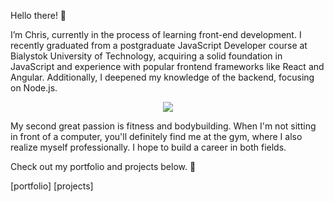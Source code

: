  Hello there! 👋 
 
 I’m Chris, currently in the process of learning front-end development. I recently graduated from a postgraduate JavaScript Developer course at Bialystok University of Technology, acquiring a solid foundation in JavaScript and experience with popular frontend frameworks like React and Angular. Additionally, I deepened my knowledge of the backend, focusing on Node.js.

<p align="center">
  <a href="https://skillicons.dev">
    <img src="https://skillicons.dev/icons?i=html,css,js,react,angular,nodejs,figma" />
  </a>
</p>

  My second great passion is fitness and bodybuilding. When I'm not sitting in front of a computer, you'll definitely find me at the gym, where I also realize myself professionally. I hope to build a career in both fields.

  Check out my portfolio and projects below. 👀

[portfolio]
[projects]
<!---
klukas18/klukas18 is a ✨ special ✨ repository because its `README.md` (this file) appears on your GitHub profile.
You can click the Preview link to take a look at your changes.
--->
